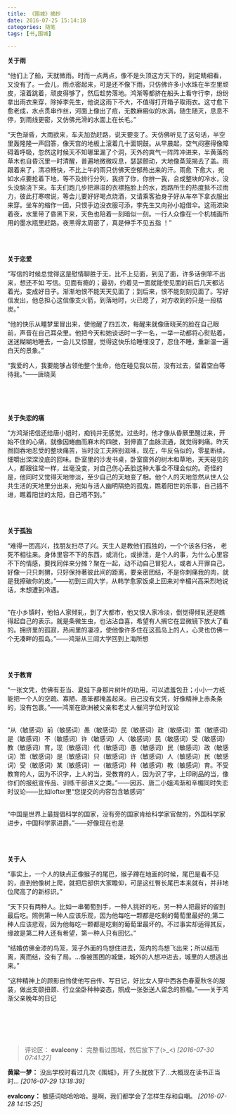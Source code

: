 ```yaml
---
title: 《围城》摘抄
date: 2016-07-25 15:14:18
categories: 随笔
tags: [书,围城]

---
```

**关于雨**

“他们上了船，天就微雨。时而一点两点，像不是头顶这方天下的，到定睛细看，又没有了。一会儿，雨点密起来，可是还不像下雨，只仿佛许多小水珠在半空里顽皮，滚着跳着，顽皮得够了，然后趁势落地。鸿渐等都挤在船头上看守行李，纷纷拿出雨衣来穿，除掉李先生，他说这雨下不大，不值得打开箱子取雨衣。这寸愈下愈老成，水点贯串作丝，河面上像出了痘，无数麻瘢似的水涡，随生随灭，息息不停，到雨线更密，又仿佛光滑的水面上在长毛。”

“天色渐昏，大雨欲来，车夫加劲赶路，说天要变了。天仿佛听见了这句话，半空里轰隆隆一声回答，像天宫的地板上滚着几十面铜鼓。从早晨起，空气闷塞得像障碍着呼吸，忽然这时候天不知哪里漏了个洞，天外的爽气一阵阵冲进来，半黄落的草木也自昏沉里一时清醒，普遍地微微叹息，瑟瑟颤动，大地像蒸笼揭去了盖。雨跟着来了，清凉畅快，不比上午的雨只仿佛天空郁热出来的汗。雨愈 下愈大，宛如水点要抢着下地，等不及排行分列，我挤了你，你拚一我，合成整块的冷水，没头没脑浇下来。车夫们跑几步把淋湿的衣襟拖脸上的水，跑路所生的热度抵不过雨力，彼此打寒噤说，等会儿要好好喝点烧酒，又请乘客抬身子好从车卒下拿衣服出来穿。坐车的缩作一团，只恨手边没衣服可添，李先生又向孙小姐借伞。这雨浓染着夜，水里带了昏黑下来，天色也陪着一刻暗似一刻。一行人众像在一个机械画所用的墨水瓶里赶路。夜黑得太周密了，真是伸手不见五指 ！”

<br /><br />

**关于恋爱**

“写信的时候总觉得这是慰情聊胜于无，比不上见面，到见了面，许多话倒竿不出来，想还不如 写信。见面有瘾的；最初，约着见一面就能使见面的前后几天都沾着光，变成好日子。渐渐地恨不能天天见面了；到后来，恨不能刻刻见面了。写好信发出，他总担心这信像支火箭，到落地时，火已熄了，对方收到的只是一段枯炭。”

“他的快乐从睡梦里冒出来，使他醒了四五次，每醒来就像唐晓芙的脸在自己眼前，声音在自己耳朵里。他把今天和她谈话时一字一名，一举一动都将心熨贴着，迷迷糊糊地睡去，一会儿又惊醒，觉得这快乐给睡埋没了，忍住不睡，重新温一遍白天的景象。”

“我爱的人，我要能够占领他整个生命，他在碰见我以前，没有过去，留着空白等待我。”——唐晓芙<br /><br />

<br /><br />

**关于失恋的痛**

“方鸿渐把信还给唐小姐时，痴钝并无感觉。过些时，他才像从昏厥里醒过来，开始不住的心痛，就像因蜷曲而麻木的四肢，到伸直了血脉流通，就觉得剌痛。昨天囫囵吞地忍受的整块痛苦，当时没工夫辨别滋味，现在，牛反刍似的，零星断续，细嚼出深深没底的回味。卧室里的沙发书桌，卧室窗外的树木和草地，天天碰见的人，都跟往常一样，丝毫没变，对自己伤心丢脸这种大事全不理会似的。奇怪的是，他同时又觉得天地惨淡，至少自己的天地变了相。他个人的天地忽然从世人公共生活的天地里分出来，宛如与活人幽明隔绝的孤鬼，瞧着阳世的乐事，自己插不进，瞧着阳世的太阳，自己晒不到。”

<br /><br />

**关于孤独**

“难得一团高兴，找朋友扫尽了兴。天生人是教他们孤独的，一个个该各归各， 老死不相往来。身体里容不下的东西，或消化，或排泄，是个人的事，为什么心里容不下的情感，要找同伴来分摊？聚在一起，动不动自己冒犯人，或者人开罪自己，好像一只只刺猬，只好保持著彼此间的距离，要亲密团结，不是你刺痛我的肉，就是我擦破你的皮。”——初到三闾大学，从韩学愈家饭桌上回来对辛楣兴高采烈地说话，未想遭到冷遇。<br /><br />

“在小乡镇时，他怕人家倾轧，到了大都市，他又恨人家冷淡，倒觉得倾轧还是瞧得起自己的表示。就是条微生虫，也沾沾自喜，希望有人搁它在显微镜下放大了看的。拥挤里的孤寂，热闹里的凄凉，使他像许多住在这孤岛上的人，心灵也仿佛一个无凑畔的孤岛。”——鸿渐从三闾大学回到上海所想

<br /><br />

**关于教育**

“一张文凭，仿佛有亚当、夏娃下身那片树叶的功用，可以遮羞包丑；小小一方纸能把一个人的空疏、寡陋、愚笨都掩盖起来。自己没有文凭，好像精神上赤条条的，没有包裹。”——鸿渐在欧洲被父亲和老丈人催问学位时议论<br /><br />

“从（敏感词）前（敏感词）愚（敏感词）民（敏感词）政（敏感词）策（敏感词）是（敏感词）不（敏感词）许（敏感词）人（敏感词）民（敏感词）受（敏感词）教（敏感词）育，现（敏感词）代（敏感词）愚（敏感词）民（敏感词）政（敏感词）策（敏感词）是（敏感词）只（敏感词）许（敏感词）人（敏感词）民（敏感词）受（敏感词）某（敏感词）一（敏感词）种（敏感词）教（敏感词）育。不受教育的人，因为不识字，上人的当，受教育的人，因为识了字，上印刷品的当，像你们的报纸宣传品、训练干部讲义之类。”——因苏、唐二小姐鸿渐和辛楣同时失恋时议论——比如lofter里“您提交的内容包含敏感词”<br /><br />

“中国是世界上最提倡科学的国家，没有旁的国家肯给科学家官做的，外国科学家进步，中国科学家进爵。”——好像现在也是

<br /><br />

**关于人**

“事实上，一个人的缺点正像猴子的尾巴，猴子蹲在地面的时候，尾巴是看不见的，直到他像树上爬，就把后部供大家瞻仰，可是这红臀长尾巴本来就有，并非地位爬高了的新标识。”

“天下只有两种人。比如一串葡萄到手，一种人挑好的吃，另一种人把最好的留到最后吃。照例第一种人应该乐观，因为他每吃一颗都是吃剩的葡萄里最好的;第二种人应该悲观，因为他每吃一颗都是吃剩的葡萄里最坏的。不过事实却适得其反，缘故是第二种人还有希望，第一种人只有回忆。”

“结婚仿佛金漆的鸟笼，笼子外面的鸟想住进去，笼内的鸟想飞出来；所以结而离，离而结，没有了局。...像被围困的城堡，城外的人想冲进去，城里的人想逃出来。”

“这种精神上的顾影自怜使他写自传、写日记，好比女人穿中西各色春夏秋冬的服装，做出支颐扭颈、行立坐卧种种姿态，照成一张张送人留念的照相。”——关于鸿渐父亲晚年的日记

<br /><br />
---
>评论区：
>**evalcony：** 完整看过围城，然后放下了(&gt;_&lt;)  *[2016-07-30 07:41:27]*
>
**黄粱一梦：** 没出学校时看过几次《围城》，开了头就放下了...大概现在读书正当时...  *[2016-07-29 13:18:39]*
>
**evalcony：** 敏感词哈哈哈哈。是啊，我们都学会了怎样生存和自嘲。  *[2016-07-28 14:15:25]*
>
